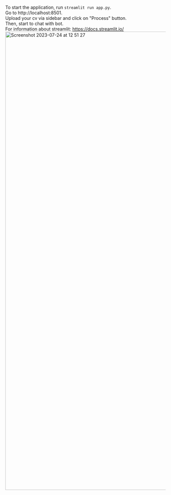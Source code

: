 To start the application, run `streamlit run app.py`. <br/>
Go to http://localhost:8501. <br/>
Upload your cv via sidebar and click on "Process" button. <br/>
Then, start to chat with bot. <br/>
For information about streamlit: https://docs.streamlit.io/ <br/>
<img width="1440" alt="Screenshot 2023-07-24 at 12 51 27" src="https://github.com/omersafakbebek/chatbot/assets/75090441/2fd5ce08-8489-461b-bd5f-05511e708a8f">
